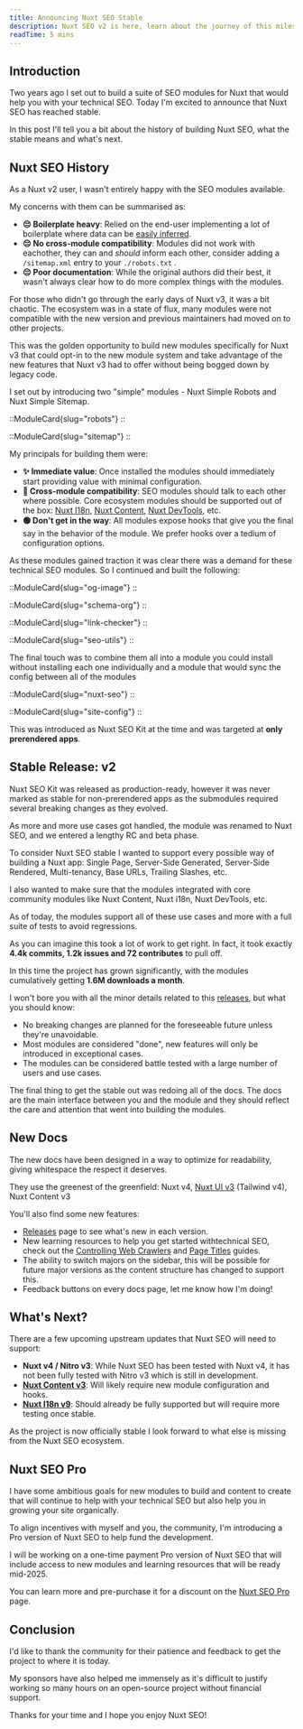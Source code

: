```yaml
---
title: Announcing Nuxt SEO Stable
description: Nuxt SEO v2 is here, learn about the journey of this milestone and what's next.
readTime: 5 mins
---
```


## Introduction

Two years ago I set out to build a suite of SEO modules for Nuxt that would help you with your technical SEO. Today
I'm excited to announce that Nuxt SEO has reached stable.

In this post I'll tell you a bit about the history of building Nuxt SEO, what the stable means and what's next.

## Nuxt SEO History

As a Nuxt v2 user, I wasn't entirely happy with the SEO modules available.

My concerns with them can be summarised as:
- **😔 Boilerplate heavy**: Relied on the end-user implementing a lot of boilerplate where data can be [easily inferred](/docs/sitemap/guides/data-sources).
- **😔 No cross-module compatibility**: Modules did not work with eachother, they can and _should_ inform each other, consider adding a `/sitemap.xml` entry to your `./robots.txt` .
- **😔 Poor documentation**: While the original authors did their best, it wasn't always clear how to do more complex things with the modules.

For those who didn't go through the early days of Nuxt v3, it was a bit chaotic. The ecosystem was in a state of flux, many modules were not compatible with the new version
and previous maintainers had moved on to other projects.

This was the golden opportunity to build new modules specifically for Nuxt v3 that could opt-in to the new module system
and take advantage of the new features that Nuxt v3 had to offer without being bogged down by legacy code.

I set out by introducing two "simple" modules - Nuxt Simple Robots and Nuxt Simple Sitemap.

<div class="sm:grid grid-cols-2 gap-5 space-y-5 sm:space-y-0">

::ModuleCard{slug="robots"}
::

::ModuleCard{slug="sitemap"}
::

</div>

My principals for building them were:
- **✨ Immediate value**: Once installed the modules should immediately start providing value with minimal configuration.
- **🔄 Cross-module compatibility**: SEO modules should talk to each other where possible. Core ecosystem modules should be supported
  out of the box: [Nuxt I18n](https://i18n.nuxtjs.org/), [Nuxt Content](https://content.nuxt.com/), [Nuxt DevTools](https://devtools.nuxt.com/), etc.
- **🟢 Don't get in the way**: All modules expose hooks that give you the final say in the behavior of the module. We prefer hooks over a tedium of configuration options.

As these modules gained traction it was clear there was a demand for these technical SEO modules. So I continued and built the following:

<div class="sm:grid grid-cols-2 gap-5 space-y-5 sm:space-y-0">

::ModuleCard{slug="og-image"}
::

::ModuleCard{slug="schema-org"}
::

::ModuleCard{slug="link-checker"}
::

::ModuleCard{slug="seo-utils"}
::

</div>

The final touch was to combine them all into a module you could install without installing each one individually
and a module that would sync the config between all of the modules

<div class="sm:grid grid-cols-2 gap-5 space-y-5 sm:space-y-0">

::ModuleCard{slug="nuxt-seo"}
::

::ModuleCard{slug="site-config"}
::

</div>

This was introduced as Nuxt SEO Kit at the time and was targeted at **only prerendered apps**.

## Stable Release: v2

Nuxt SEO Kit was released as production-ready, however it was never marked as stable for non-prerendered apps as the submodules
required several breaking changes as they evolved.

As more and more use cases got handled, the module was renamed to Nuxt SEO, and we entered a lengthy RC and beta phase.

To consider Nuxt SEO stable I wanted to support every possible way of building a Nuxt app:
Single Page, Server-Side Generated, Server-Side Rendered, Multi-tenancy, Base URLs, Trailing Slashes, etc.

I also wanted to make sure that the modules integrated with core community modules like Nuxt Content, Nuxt i18n, Nuxt DevTools, etc.

As of today, the modules support all of these use cases and more with a full suite of tests to avoid regressions.

As you can imagine this took a lot of work to get right. In fact, it took exactly
**4.4k commits, 1.2k issues and 72 contributes** to pull off.

In this time the project has grown significantly, with the modules cumulatively getting **1.6M downloads a month**.

I won't bore you with all the minor details related to this [releases](/releases), but what you should know:
- No breaking changes are planned for the foreseeable future unless they're unavoidable.
- Most modules are considered "done", new features will only be introduced in exceptional cases.
- The modules can be considered battle tested with a large number of users and use cases.

The final thing to get the stable out was redoing all of the docs. The docs are the main interface between you and the module
and they should reflect the care and attention that went into building the modules.

## New Docs

The new docs have been designed in a way to optimize for readability, giving whitespace the respect it deserves.

They use the greenest of the greenfield: Nuxt v4, [Nuxt UI v3](https://ui3.nuxt.dev/) (Tailwind v4), Nuxt Content v3

You'll also find some new features:
- [Releases](/releases) page to see what's new in each version.
- New learning resources to help you get started withtechnical SEO, check out the [Controlling Web Crawlers](learn/controlling-crawlers) and [Page Titles](/learn/mastering-meta/titles) guides.
- The ability to switch majors on the sidebar, this will be possible for future major versions as the content structure has changed to support this.
- Feedback buttons on every docs page, let me know how I'm doing!

## What's Next?

There are a few upcoming upstream updates that Nuxt SEO will need to support:

- **Nuxt v4 / Nitro v3**: While Nuxt SEO has been tested with Nuxt v4, it has not been fully tested with Nitro v3 which is still in development.
- **[Nuxt Content v3](https://content3.nuxt.dev/)**: Will likely require new module configuration and hooks.
- **[Nuxt I18n v9](https://i18n.nuxtjs.org/docs/v9/guide/breaking-changes-in-v9)**: Should already be fully supported but will require more testing once stable.

As the project is now officially stable I look forward to what else is missing from the Nuxt SEO ecosystem.

## Nuxt SEO Pro

I have some ambitious goals for new modules to build and content to create that will continue to help with your technical SEO but
also help you in growing your site organically.

To align incentives with myself and you, the community, I'm introducing a Pro version of Nuxt SEO to help fund the development.

I will be working on a one-time payment Pro version of Nuxt SEO that will include access to new modules and learning resources
that will be ready mid-2025.

You can learn more and pre-purchase it for a discount on the [Nuxt SEO Pro](/pro) page.

## Conclusion

I'd like to thank the community for their patience and feedback to get the project to where it is today.

My sponsors have also helped me immensely as it's difficult to justify working so many hours on an open-source project without financial support.

Thanks for your time and I hope you enjoy Nuxt SEO!
